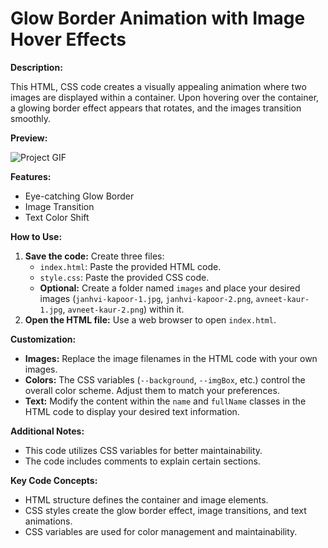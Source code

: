 # Glow Border Animation with Image Hover Effects

**Description:**

This HTML, CSS code creates a visually appealing animation where two images are displayed within a container. Upon hovering over the container, a glowing border effect appears that rotates, and the images transition smoothly.

**Preview:**

![Project GIF](./glow.gif)

**Features:**

- Eye-catching Glow Border
- Image Transition
- Text Color Shift

**How to Use:**

1. **Save the code:** Create three files:
   - `index.html`: Paste the provided HTML code.
   - `style.css`: Paste the provided CSS code.
   - **Optional:** Create a folder named `images` and place your desired images (`janhvi-kapoor-1.jpg`, `janhvi-kapoor-2.png`, `avneet-kaur-1.jpg`, `avneet-kaur-2.png`) within it.
2. **Open the HTML file:** Use a web browser to open `index.html`.

**Customization:**

- **Images:** Replace the image filenames in the HTML code with your own images.
- **Colors:** The CSS variables (`--background`, `--imgBox`, etc.) control the overall color scheme. Adjust them to match your preferences.
- **Text:** Modify the content within the `name` and `fullName` classes in the HTML code to display your desired text information.

**Additional Notes:**

- This code utilizes CSS variables for better maintainability.
- The code includes comments to explain certain sections.

**Key Code Concepts:**

- HTML structure defines the container and image elements.
- CSS styles create the glow border effect, image transitions, and text animations.
- CSS variables are used for color management and maintainability.
